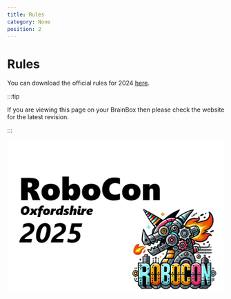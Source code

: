 ```yaml
---
title: Rules
category: None
position: 2
---
```

# Rules

You can download the official rules for 2024 [here](/docs/rulebook.pdf).

:::tip

If you are viewing this page on your BrainBox then please check the website for the latest revision.

:::

![Game logo](./images/roboconHeader.png)
